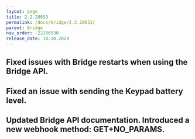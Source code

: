```yaml
---
layout: page
title: 2.2.28653
permalink: /docs/bridge/2.2.28653/
parent: Bridge
nav_order: -22286530
release_date: 10.10.2024
---
```


## Fixed issues with Bridge restarts when using the Bridge API.
## Fixed an issue with sending the Keypad battery level.
## Updated Bridge API documentation. Introduced a new webhook method: GET+NO_PARAMS.
